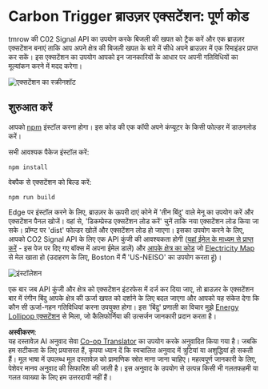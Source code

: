 <!--
CO_OP_TRANSLATOR_METADATA:
{
  "original_hash": "9361268ca430b2579375009e1eceb5e5",
  "translation_date": "2025-08-24T13:23:53+00:00",
  "source_file": "5-browser-extension/solution/translation/README.fr.md",
  "language_code": "hi"
}
-->
# Carbon Trigger ब्राउज़र एक्सटेंशन: पूर्ण कोड

tmrow की C02 Signal API का उपयोग करके बिजली की खपत को ट्रैक करें और एक ब्राउज़र एक्सटेंशन बनाएं ताकि आप अपने क्षेत्र की बिजली खपत के बारे में सीधे अपने ब्राउज़र में एक रिमाइंडर प्राप्त कर सकें। इस एक्सटेंशन का उपयोग आपको इन जानकारियों के आधार पर अपनी गतिविधियों का मूल्यांकन करने में मदद करेगा।

![एक्सटेंशन का स्क्रीनशॉट](../../../../../5-browser-extension/extension-screenshot.png)

## शुरुआत करें

आपको [npm](https://npmjs.com) इंस्टॉल करना होगा। इस कोड की एक कॉपी अपने कंप्यूटर के किसी फोल्डर में डाउनलोड करें।

सभी आवश्यक पैकेज इंस्टॉल करें:

```
npm install
```

वेबपैक से एक्सटेंशन को बिल्ड करें:

```
npm run build
```

Edge पर इंस्टॉल करने के लिए, ब्राउज़र के ऊपरी दाएं कोने में 'तीन बिंदु' वाले मेनू का उपयोग करें और एक्सटेंशन पैनल खोजें। वहां से, 'डिकम्प्रेस्ड एक्सटेंशन लोड करें' चुनें ताकि नया एक्सटेंशन लोड किया जा सके। प्रॉम्प्ट पर 'dist' फोल्डर खोलें और एक्सटेंशन लोड हो जाएगा। इसका उपयोग करने के लिए, आपको CO2 Signal API के लिए एक API कुंजी की आवश्यकता होगी ([यहां ईमेल के माध्यम से प्राप्त करें](https://www.co2signal.com/) - इस पेज पर दिए गए बॉक्स में अपना ईमेल डालें) और [आपके क्षेत्र का कोड](http://api.electricitymap.org/v3/zones) जो [Electricity Map](https://www.electricitymap.org/map) से मेल खाता हो (उदाहरण के लिए, Boston में मैं 'US-NEISO' का उपयोग करता हूं)।

![इंस्टॉलेशन](../../../../../5-browser-extension/install-on-edge.png)

एक बार जब API कुंजी और क्षेत्र को एक्सटेंशन इंटरफेस में दर्ज कर दिया जाए, तो ब्राउज़र के एक्सटेंशन बार में रंगीन बिंदु आपके क्षेत्र की ऊर्जा खपत को दर्शाने के लिए बदल जाएगा और आपको यह संकेत देगा कि कौन सी ऊर्जा-गहन गतिविधियां करना उपयुक्त होगा। इस 'बिंदु' प्रणाली का विचार मुझे [Energy Lollipop एक्सटेंशन](https://energylollipop.com/) से मिला, जो कैलिफोर्निया की उत्सर्जन जानकारी प्रदान करता है।

**अस्वीकरण**:  
यह दस्तावेज़ AI अनुवाद सेवा [Co-op Translator](https://github.com/Azure/co-op-translator) का उपयोग करके अनुवादित किया गया है। जबकि हम सटीकता के लिए प्रयासरत हैं, कृपया ध्यान दें कि स्वचालित अनुवाद में त्रुटियां या अशुद्धियां हो सकती हैं। मूल भाषा में उपलब्ध मूल दस्तावेज़ को प्रामाणिक स्रोत माना जाना चाहिए। महत्वपूर्ण जानकारी के लिए, पेशेवर मानव अनुवाद की सिफारिश की जाती है। इस अनुवाद के उपयोग से उत्पन्न किसी भी गलतफहमी या गलत व्याख्या के लिए हम उत्तरदायी नहीं हैं।